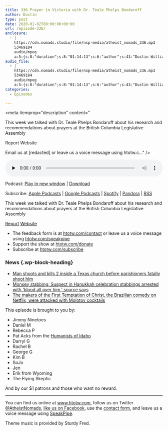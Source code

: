 ```yaml
---
title: 336 Prayer in Victoria with Dr. Teale Phelps Bondaroff
author: Dustin
type: post
date: 2020-01-02T08:00:00+00:00
url: /episode-336/
enclosure:
  - |
    https://cdn.nomads.studio/file/nsp-media/atheist_nomads_336.mp3
    53469184
    audio/mpeg
    a:5:{s:8:"duration";s:8:"01:14:13";s:6:"author";s:43:"Dustin Williams, Dr. Teale Phelps Bondaroff";s:8:"explicit";s:1:"1";s:13:"episode_title";s:50:"Prayer in Victoria with Dr. Teale Phelps Bondaroff";s:10:"episode_no";s:3:"336";}
audio_file:
  - |
    https://cdn.nomads.studio/file/nsp-media/atheist_nomads_336.mp3
    53469184
    audio/mpeg
    a:5:{s:8:"duration";s:8:"01:14:13";s:6:"author";s:43:"Dustin Williams, Dr. Teale Phelps Bondaroff";s:8:"explicit";s:1:"1";s:13:"episode_title";s:50:"Prayer in Victoria with Dr. Teale Phelps Bondaroff";s:10:"episode_no";s:3:"336";}
categories:
  - Episodes

---
```

<div itemscope itemtype="http://schema.org/AudioObject">
  <meta itemprop="name" content="336 Prayer in Victoria with Dr. Teale Phelps Bondaroff" />
  
  <meta itemprop="uploadDate" content="2020-01-02T01:00:00-07:00" />
  
  <meta itemprop="encodingFormat" content="audio/mpeg" />
  
  <meta itemprop="duration" content="PT1H14M13S" />
  
  <meta itemprop="description" content="


This week we talked with Dr. Teale Phelps Bondaroff about his research and recommendations about prayers at the British Columbia Legislative Assembly



Report Website








Email us at [redacted] or leave us a voice message using htotw.c..." />
  
  <meta itemprop="contentUrl" content="https://dts.podtrac.com/redirect.mp3/cdn.nomads.studio/file/nsp-media/atheist_nomads_336.mp3" />
  
  <meta itemprop="contentSize" content="51.0" />
  
  <div class="powerpress_player" id="powerpress_player_8599">
    <audio class="wp-audio-shortcode" id="audio-4171-343" preload="none" style="width: 100%;" controls="controls"><source type="audio/mpeg" src="https://dts.podtrac.com/redirect.mp3/cdn.nomads.studio/file/nsp-media/atheist_nomads_336.mp3?_=343" /><a href="https://dts.podtrac.com/redirect.mp3/cdn.nomads.studio/file/nsp-media/atheist_nomads_336.mp3">https://dts.podtrac.com/redirect.mp3/cdn.nomads.studio/file/nsp-media/atheist_nomads_336.mp3</a></audio>
  </div>
</div>

<p class="powerpress_links powerpress_links_mp3">
  Podcast: <a href="https://dts.podtrac.com/redirect.mp3/cdn.nomads.studio/file/nsp-media/atheist_nomads_336.mp3" class="powerpress_link_pinw" target="_blank" title="Play in new window" onclick="return powerpress_pinw('https://htotw.com/?powerpress_pinw=4171-podcast');" rel="nofollow">Play in new window</a> | <a href="https://dts.podtrac.com/redirect.mp3/cdn.nomads.studio/file/nsp-media/atheist_nomads_336.mp3" class="powerpress_link_d" title="Download" rel="nofollow" download="atheist_nomads_336.mp3">Download</a>
</p>

<p class="powerpress_links powerpress_subscribe_links">
  Subscribe: <a href="https://podcasts.apple.com/us/podcast/humanists-take-on-the-world/id530050098?mt=2&ls=1" class="powerpress_link_subscribe powerpress_link_subscribe_itunes" target="_blank" title="Subscribe on Apple Podcasts" rel="nofollow">Apple Podcasts</a> | <a href="https://www.google.com/podcasts?feed=aHR0cDovL2F0aGVpc3Rub21hZHMubGlic3luLmNvbS9yc3M%3D" class="powerpress_link_subscribe powerpress_link_subscribe_googleplay" target="_blank" title="Subscribe on Google Podcasts" rel="nofollow">Google Podcasts</a> | <a href="https://open.spotify.com/show/3LzK2xZGike6Tc1GEMtMbr?si=LieN9SNuTpq96smuaUsH8A" class="powerpress_link_subscribe powerpress_link_subscribe_spotify" target="_blank" title="Subscribe on Spotify" rel="nofollow">Spotify</a> | <a href="https://www.pandora.com/podcast/atheist-nomads/PC:10122?corr=62071012&part=ug" class="powerpress_link_subscribe powerpress_link_subscribe_pandora" target="_blank" title="Subscribe on Pandora" rel="nofollow">Pandora</a> | <a href="https://htotw.com/feed/podcast/" class="powerpress_link_subscribe powerpress_link_subscribe_rss" target="_blank" title="Subscribe via RSS" rel="nofollow">RSS</a>
</p>

This week we talked with Dr. Teale Phelps Bondaroff about his research and recommendations about prayers at the British Columbia Legislative Assembly

[Report][1] [Website][2]

<!--more-->

  * The feedback form is at [htotw.com/contact](https://htotw.com/contact) or leave us a voice message using <a href="https://htotw.com/speakpipe" target="_blank" rel="noopener noreferrer">htotw.com/speakpipe</a>
  * Support the show at <a href="https://htotw.com/donate" target="_blank" rel="noopener noreferrer">htotw.com/donate</a>
  * Subscribe at <a href="https://htotw.com/subscribe" target="_blank" rel="noopener noreferrer">htotw.com/subscribe</a>

### News {.wp-block-heading}

  * [Man shoots and kills 2 inside a Texas church before parishioners fatally shoot him][3]
  * [Monsey stabbing: Suspect in Hanukkah celebration stabbings arrested with ‘blood all over him,’ source says][4]
  * [The makers of the First Temptation of Christ, the Brazilian comedy on Netflix, were attacked with Molotov cocktails][5]

This episode is brought to you by:

  * Jimmy Ninetoes
  * Daniel M
  * Rebecca P
  * Pat Acks from the <a href="https://www.humanistsofidaho.org" target="_blank" rel="noopener noreferrer">Humanists of Idaho</a>
  * Darryl G
  * Rachel B
  * George G
  * Kim B
  * SoJo
  * Jen
  * Erik from Wyoming
  * The Flying Skeptic

And by our $1 patrons and those who want no reward.

<hr class="wp-block-separator" />

You can find us online at <a href="https://www.htotw.com/" target="_blank" rel="noopener noreferrer">www.htotw.com</a>, follow us on Twitter <a href="https://twitter.com/AtheistNomads" target="_blank" rel="noopener noreferrer">@AtheistNomads</a>, <a href="https://htotw.com/facebook" target="_blank" rel="noopener noreferrer">like us on Facebook</a>, use the [contact form](https://htotw.com/contact), and leave us a voice message using <a href="https://htotw.com/speakpipe" target="_blank" rel="noopener noreferrer">SpeakPipe</a>.

Theme music is provided by Sturdy Fred.

 [1]: https://www.bchumanist.ca/house_of_prayers_report
 [2]: http://www.teale.ca/
 [3]: https://www.cnn.com/2019/12/29/us/church-shooting-texas/index.html
 [4]: https://www.cnn.com/2019/12/29/us/new-york-stabbing-rabbi-home/index.html
 [5]: https://revistaforum.com.br/brasil/na-vespera-de-natal-produtora-do-porta-dos-fundos-e-atacada-com-coquetel-molotov/
